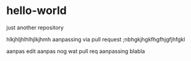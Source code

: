 # hello-world
just another repository

hlkjhljhlhlhjlkjhmh
aanpassing via pull request
;nbhgkjhgkfhgfhjgfjhfgkl


aanpas
edit
aanpas
nog wat pull req aanpassing
blabla

